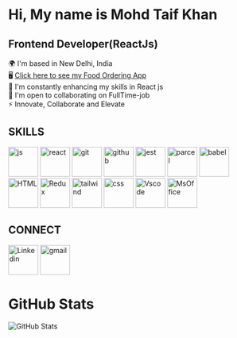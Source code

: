 
# Hi, My name is Mohd Taif Khan  

## Frontend Developer(ReactJs)

🌍  I'm based in New Delhi, India  
🖥️  [Click here to see my Food Ordering App](https://foodorderappbytaif.netlify.app/)  
🧠  I'm constantly enhancing my skills in React js  
🤝  I'm open to collaborating on FullTime-job  
⚡  Innovate, Collaborate and Elevate

## SKILLS

[<img src="https://encrypted-tbn0.gstatic.com/images?q=tbn:ANd9GcSwr7hezbSLIzt0x_LcGYkOF0z4UKsj6QTEZA&s" alt="js" width="60" height="60"/>](https://www.w3schools.com/js/)
[<img src="https://encrypted-tbn0.gstatic.com/images?q=tbn:ANd9GcQ-TLdbAqtzJd2i6o0TLdIxnQUzhKNKb58koA&s" alt="react" width="60" height="60"/>](https://react.dev/learn)
[<img src="https://encrypted-tbn0.gstatic.com/images?q=tbn:ANd9GcQ3w5v3NHCaW5Ig1eG2mWbruAG3_rk_4_tJtg&s" alt="git" width="60" height="60"/>](https://git-scm.com/doc)
[<img src="https://encrypted-tbn0.gstatic.com/images?q=tbn:ANd9GcSbqj9Ii13d6hx5a9kyLnC5A8A96LDSaSZv_w&s" alt="github" width="60" height="60"/>](https://docs.github.com/en/get-started)
[<img src="https://encrypted-tbn0.gstatic.com/images?q=tbn:ANd9GcQ3SQYHAO1IZKdhvZkb4pBktXc_D_wzqVkQFA&s" alt="jest" width="60" height="60"/>](https://jestjs.io/docs/getting-started)
[<img src="https://parceljs.org/assets/og.png" alt="parcel" width="60" height="60"/>](https://parceljs.org/recipes/react/)
[<img src="https://encrypted-tbn0.gstatic.com/images?q=tbn:ANd9GcR2qUjvuCkgy2dS639FfzokycEV9BU9RWqq_I906KNB7reLxOGUcmYcCtAFyhsZeNynWyKqRPlmEs7Z-ylreRRVF1qn9Bl9ihL5oFDDYw" alt="babel" width="60" height="60"/>](https://babeljs.io/docs/)
[<img src="https://encrypted-tbn0.gstatic.com/images?q=tbn:ANd9GcQTEjk3dEXGHWf3zOPwSP5hTx6NdlNcgXdtkg&s" alt="HTML" width="60" height="60"/>](https://www.w3schools.com/html/)
[<img src="https://miro.medium.com/v2/resize:fit:500/1*tOI6UC5EaS2fPItCesI-AQ.png" alt="Redux" width="60" height="60"/>](https://redux.js.org/introduction/getting-started)
[<img src="https://encrypted-tbn0.gstatic.com/images?q=tbn:ANd9GcSVgHWDyjwN9qZsPChFzc5PRfOOOqbfgXqR3w&s" alt="tailwind" width="60" height="60"/>](https://tailwindcss.com/docs/installation)
[<img src="https://encrypted-tbn0.gstatic.com/images?q=tbn:ANd9GcRC_pqc4MwJZdVygwY49rBa1U0ndZZKBWU9PA&s" alt="css" width="60" height="60"/>](https://www.w3schools.com/css/)
[<img src="https://encrypted-tbn0.gstatic.com/images?q=tbn:ANd9GcRXw1e_BUF94tqvmJWuXqHzbCG-nP0ONdK4rA&s" alt="Vscode" width="60" height="60"/>](https://code.visualstudio.com/docs)
[<img src="https://encrypted-tbn0.gstatic.com/images?q=tbn:ANd9GcSMpnGi_CUJbErjTtT091V3MMR5nHlo_UBkPQ&s" alt="MsOffice" width="60" height="60"/>](https://www.microsoft.com/en-in/microsoft-365/microsoft-office)

## CONNECT

[<img src="https://encrypted-tbn0.gstatic.com/images?q=tbn:ANd9GcROp-tVE-R6e5Uw_LRnOl1kC5MMXciei-j0VQ&s" alt="Linkedin" width="60" height="60"/>](https://www.linkedin.com/in/taif-khan-14b404295/)
[<img src="https://cdn.vox-cdn.com/thumbor/x1-9UwiB_BeLufaPfDTRaLrACBo=/0x0:1320x880/1200x628/filters:focal(660x440:661x441)/cdn.vox-cdn.com/uploads/chorus_asset/file/21939811/newgmaillogo.jpg" alt="gmail" width="60" height="60"/>](mailto:mohd.taif.khan1@gmail.com)  

# GitHub Stats

![GitHub Stats](https://github-readme-stats.vercel.app/api?username=tk-droid&show_icons=true&count_private=true)







